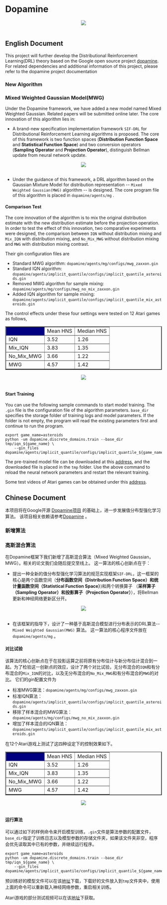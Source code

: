 # Dopamine
<div align="center">
  <img src="https://google.github.io/dopamine/images/dopamine_logo.png"><br><br>
</div>

## English Document
This project will further develop the Distributional Reinforcement Learning(DRL) theory based on the Google open source project [dopamine](https://github.com/google/dopamine). For related dependencies and additional information of this project, please refer to the dopamine project documentation

### New Algorithm
### Mixed Weighted Gaussian Model(MWG)
Under the Dopamine framework, we have added a new model named Mixed Weighted Gaussian. Related papers will be submitted online later.
The core innovation of this algorithm lies in:
- A brand-new specification implementation framework `SIF-DRL` for Distributional Reinforcement Learning algorithms is proposed. The core of this framework is two function spaces (**Distribution Function Space** and **Statistical Function Space**) and two conversion operators
(**Sampling Operator** and **Projection Operator**), distinguish Bellman update from neural network update.
<div align="center">
  <img src="https://github.com/xiaojianyang820/Dopamine/blob/main/images/SIF-DRL.jpg"><br><br>
</div>

- Under the guidance of this framework, a DRL algorithm based on the Gaussian Mixture Model for distribution representation -- `Mixed Weighted Gaussian(MWG)` algorithm -- is designed.
The core program file of this algorithm is placed in `dopamine/agents/mg` .

#### Comparison Test
The core innovation of the algorithm is to mix the original distribution estimate with the new distribution estimate before the projection operation. In order to test the effect of this innovation, two comparative experiments were designed, the comparison between `IQN` without distribution mixing and `Mix_IQN` with distribution mixing, and `No_Mix_MWG` without distribution mixing and `MWG` with distribution mixing contrast.

Their gin configuration files are
- Standard MWG algorithm: `dopamine/agents/mg/configs/mwg_zaxxon.gin`
- Standard IQN algorithm: `dopamine/agents/implicit_quantile/configs/implicit_quantile_asteroids.gin`
- Removed MWG algorithm for sample mixing: `dopamine/agents/mg/configs/mwg_no_mix_zaxxon.gin`
- Added IQN algorithm for sample mixing: `dopamine/agents/implicit_quantile/configs/implicit_quantile_mix_asteroids.gin`

The control effects under these four settings were tested on 12 Atari games as follows,
<table border="2" align="center">
    <th bgcolor="navy"> <td>Mean HNS </td> <td> Median HNS</td> </th>
	<tr >
		<td>IQN</td> <td>3.52</td> <td> 1.26</td>
	</tr>
    <tr >
		<td>Mix_IQN</td> <td>3.83</td> <td> 1.35</td>
	</tr>
    <tr >
		<td>No_Mix_MWG</td> <td>3.66</td> <td> 1.22</td>
	</tr>
    <tr >
		<td>MWG</td> <td>4.57</td> <td> 1.42</td>
	</tr>
</table>
<div align="center">
  <img src="https://github.com/xiaojianyang820/Dopamine/blob/main/images/MixIQN.png"><br><br>
</div>

#### Start Training
You can use the following sample commands to start model training. The `.gin` file is the configuration file of the algorithm parameters.
`base_dir` specifies the storage folder of training logs and model parameters. If the folder is not empty, the program will read the existing parameters first and continue to run the program.
    
    export game_name=asteroids
    python -um dopamine.discrete_domains.train --base_dir tmp/iqn_${game_name} \
        --gin_files dopamine/agents/implicit_quantile/configs/implicit_quantile_${game_name}.gin
	
The pre-trained model file can be downloaded at this [address](https://drive.google.com/drive/folders/1HG2rkYvuisQHmLakWAtRf6J1mY9yRjJ1?usp=sharing), and the downloaded file is placed in the `tmp` folder. Use the above command to reload the neural network parameters and restart the relevant training.

Some test videos of Atari games can be obtained under this [address](https://www.youtube.com/watch?v=HylLIiSdnFA&list=PLLx_dwVwxN9XK36QVFVKTxzqCTXgDF-bE).














## Chinese Document
本项目将在Google开源 [Dopamine项目](https://github.com/google/dopamine) 的基础上，进一步发展值分布型强化学习算法。 该项目相关依赖请参考[Dopamine](https://github.com/google/dopamine) 。

### 新增算法
### 高斯混合算法
在Dopamine框架下我们新增了高斯混合算法（Mixed Weighted Gaussian，MWG）。相关的论文我们会随后提交至线上。
这一算法的核心创新点在于：
- 提出一种全新的值分布型强化学习算法的规范实现框架`SIF-DRL`，这一框架的核心是两个函数空间（**分布函数空间（Distribution Function Space）**和**统计量函数空间（Statistical Function Space）**)和两个转换算子
（**采样算子（Sampling Operator）**和**投影算子（Projection Operator）**），将Bellman更新和神经网络更新区分开。
<div align="center">
  <img src="https://github.com/xiaojianyang820/Dopamine/blob/main/images/SIF-DRL.jpg"><br><br>
</div>

- 在该框架的指导下，设计了一种基于高斯混合模型进行分布表示的DRL算法-- `Mixed Weighted Gaussian(MWG)` 算法。
这一算法的核心程序文件放在 `dopamine/agents/mg` 。

#### 对比试验
该算法的核心创新点在于在投影运算之前将原有分布估计与新分布估计混合到一起。为了检验这一创新点的效应，设计了两个对比试验，无分布混合的`IQN`和有分布混合的`Mix_IQN`的对比，以及无分布混合的`No_Mix_MWG`和有分布混合的`MWG`的对比。
它们的gin配置文件为
- 标准MWG算法：`dopamine/agents/mg/configs/mwg_zaxxon.gin`
- 标准IQN算法：`dopamine/agents/implicit_quantile/configs/implicit_quantile_asteroids.gin`
- 移除了样本混合的MWG算法：`dopamine/agents/mg/configs/mwg_no_mix_zaxxon.gin`
- 增加了样本混合的IQN算法：`dopamine/agents/implicit_quantile/configs/implicit_quantile_mix_asteroids.gin`

在12个Atari游戏上测试了这四种设定下的控制效果如下。
<table border="2" align="center">
    <th bgcolor="navy"> <td>Mean HNS </td> <td> Median HNS</td> </th>
	<tr >
		<td>IQN</td> <td>3.52</td> <td> 1.26</td>
	</tr>
    <tr >
		<td>Mix_IQN</td> <td>3.83</td> <td> 1.35</td>
	</tr>
    <tr >
		<td>No_Mix_MWG</td> <td>3.66</td> <td> 1.22</td>
	</tr>
    <tr >
		<td>MWG</td> <td>4.57</td> <td> 1.42</td>
	</tr>
</table>
<div align="center">
  <img src="https://github.com/xiaojianyang820/Dopamine/blob/main/images/MixIQN.png"><br><br>
</div>

#### 运行算法
可以通过如下的样例命令来开启模型训练，`.gin`文件是算法参数的配置文件，`base_dir`指定了训练日志以及模型参数的存储文件夹，如果该文件夹非空，程序会优先读取其中已有的参数，并继续运行程序。
    
    export game_name=asteroids
    python -um dopamine.discrete_domains.train --base_dir tmp/iqn_${game_name} \
        --gin_files dopamine/agents/implicit_quantile/configs/implicit_quantile_${game_name}.gin

预训练好的模型文件可以在该[地址](https://drive.google.com/drive/folders/1HG2rkYvuisQHmLakWAtRf6J1mY9yRjJ1?usp=sharing)下载，下载好的文件放入到`tmp`文件夹中，使用上面的命令可以重新载入神经网络参数，重启相关训练。

Atari游戏的部分测试视频可以在该[地址](https://www.youtube.com/watch?v=HylLIiSdnFA&list=PLLx_dwVwxN9XK36QVFVKTxzqCTXgDF-bE)下获取。

